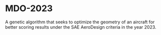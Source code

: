 # MDO-2023
A genetic algorithm that seeks to optimize the geometry of an aircraft for better scoring results under the SAE AeroDesign criteria in the year 2023.
